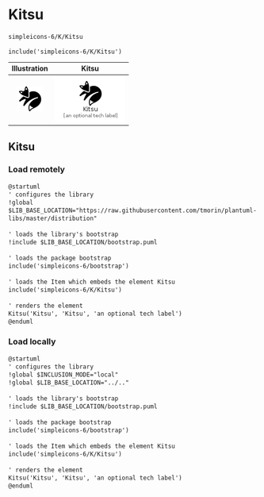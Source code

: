 # Kitsu


```text
simpleicons-6/K/Kitsu
```

```text
include('simpleicons-6/K/Kitsu')
```



| Illustration | Kitsu |
| :---: | :---: |
| ![illustration for Illustration](../../simpleicons-6/K/Kitsu.png) | ![illustration for Kitsu](../../simpleicons-6/K/Kitsu.Local.png) |




## Kitsu

### Load remotely
```plantuml
@startuml
' configures the library
!global $LIB_BASE_LOCATION="https://raw.githubusercontent.com/tmorin/plantuml-libs/master/distribution"

' loads the library's bootstrap
!include $LIB_BASE_LOCATION/bootstrap.puml

' loads the package bootstrap
include('simpleicons-6/bootstrap')

' loads the Item which embeds the element Kitsu
include('simpleicons-6/K/Kitsu')

' renders the element
Kitsu('Kitsu', 'Kitsu', 'an optional tech label')
@enduml
```

### Load locally
```plantuml
@startuml
' configures the library
!global $INCLUSION_MODE="local"
!global $LIB_BASE_LOCATION="../.."

' loads the library's bootstrap
!include $LIB_BASE_LOCATION/bootstrap.puml

' loads the package bootstrap
include('simpleicons-6/bootstrap')

' loads the Item which embeds the element Kitsu
include('simpleicons-6/K/Kitsu')

' renders the element
Kitsu('Kitsu', 'Kitsu', 'an optional tech label')
@enduml
```

